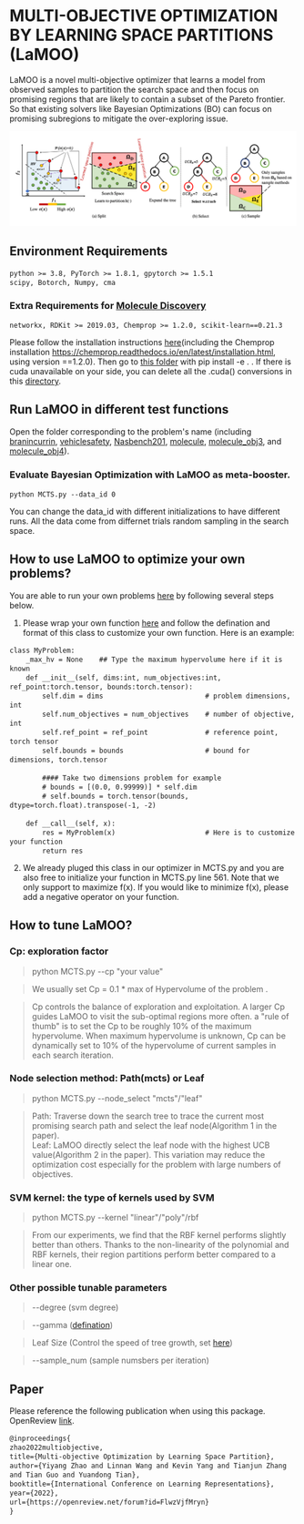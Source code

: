 # MULTI-OBJECTIVE OPTIMIZATION BY LEARNING SPACE PARTITIONS (LaMOO)

LaMOO is a novel multi-objective optimizer that learns a model from observed samples to partition the search space and then focus on promising regions that
are likely to contain a subset of the Pareto frontier. So that existing solvers like Bayesian Optimizations (BO) can focus on promising subregions to mitigate the over-exploring issue.

<p align="center">
<img src='./LaMOO_workflow.png' width="800">
</p>


## Environment Requirements
```
python >= 3.8, PyTorch >= 1.8.1, gpytorch >= 1.5.1
scipy, Botorch, Numpy, cma
```
### Extra Requirements for [Molecule Discovery](./molecule/)
```
networkx, RDKit >= 2019.03, Chemprop >= 1.2.0, scikit-learn==0.21.3
```
Please follow the installation instructions [here](./molecule/moo_molecule_funcs/hgraph2graph/README.md)(including the Chemprop installation https://chemprop.readthedocs.io/en/latest/installation.html, using version ==1.2.0). Then go to [this folder](./molecule/moo_molecule_funcs/hgraph2graph/) with pip install -e . . If there is cuda unavailable on your side, you can delete all the .cuda() conversions in this [directory](./molecule/moo_molecule_funcs/hgraph2graph/hgraph/). 

## Run LaMOO in different test functions 

Open the folder corresponding to the problem's name (including [branincurrin](./branincurrin/), [vehiclesafety](./vehiclesafety/), [Nasbench201](./nasbench/), [molecule](./molecule/), [molecule_obj3](./molecule_obj3/), and [molecule_obj4](./molecule_obj4/)). 

### Evaluate Bayesian Optimization with LaMOO as meta-booster. 

```
python MCTS.py --data_id 0
```

You can change the data_id with different initializations to have different runs. All the data come from differnet trials random sampling in the search space. 


## How to use LaMOO to optimize your own problems? 

You are able to run your own problems [here](./LaMOO/) by following several steps below.

1. Please wrap your own function [here](./LaMOO/problem.py) and follow the defination and format of this class to customize your own function. Here is an example:
```
class MyProblem:
    _max_hv = None    ## Type the maximum hypervolume here if it is known
    def __init__(self, dims:int, num_objectives:int, ref_point:torch.tensor, bounds:torch.tensor):
        self.dim = dims                         # problem dimensions, int
        self.num_objectives = num_objectives    # number of objective, int
        self.ref_point = ref_point              # reference point, torch tensor
        self.bounds = bounds                    # bound for dimensions, torch.tensor

        #### Take two dimensions problem for example
        # bounds = [(0.0, 0.99999)] * self.dim
        # self.bounds = torch.tensor(bounds, dtype=torch.float).transpose(-1, -2)

    def __call__(self, x):
        res = MyProblem(x)                      # Here is to customize your function
        return res
```

2. We already pluged this class in our optimizer in MCTS.py and you are also free to initialize your function in MCTS.py line 561. Note that we only support to maximize f(x). If you would like to minimize f(x), please add a negative operator on your function. 


## How to tune LaMOO? 
###  **Cp**: exploration factor 
> python MCTS.py --cp "your value"

> We usually set Cp = 0.1 * max of Hypervolume of the problem . 

> Cp controls the balance of exploration and exploitation. A larger Cp guides LaMOO to visit the sub-optimal regions more often.  a "rule of thumb" is to set the Cp to be roughly 10% of the maximum hypervolume. When maximum hypervolume is unknown, Cp can be dynamically set to 10% of the hypervolume
of current samples in each search iteration. 

###  **Node selection method**: Path(mcts) or Leaf
> python MCTS.py --node_select "mcts"/"leaf"

> Path: Traverse down the search tree to trace the current most promising search path and select the leaf node(Algorithm 1 in the paper).  
> Leaf: LaMOO directly select the leaf node with the highest UCB value(Algorithm 2 in the paper). This variation may reduce the optimization cost especially for the problem with large numbers of objectives. 

###  **SVM kernel**: the type of kernels used by SVM

> python MCTS.py --kernel "linear"/"poly"/rbf

> From our experiments, we find that the RBF kernel performs slightly better than others. Thanks to the non-linearity of the polynomial and RBF kernels, their region partitions perform better compared to a linear one.

### Other possible tunable parameters

> --degree (svm degree) 

> --gamma ([defination](https://scikit-learn.org/stable/modules/generated/sklearn.svm.SVC.html))

> Leaf Size (Control the speed of tree growth, set [here](https://github.com/aoiang/LaMOO/blob/master/LaMOO/MCTS.py#L69))

> --sample_num (sample numsbers per iteration)

## Paper
Please reference the following publication when using this package. OpenReview <a href="https://openreview.net/pdf?id=FlwzVjfMryn">link</a>.
```
@inproceedings{
zhao2022multiobjective,
title={Multi-objective Optimization by Learning Space Partition},
author={Yiyang Zhao and Linnan Wang and Kevin Yang and Tianjun Zhang and Tian Guo and Yuandong Tian},
booktitle={International Conference on Learning Representations},
year={2022},
url={https://openreview.net/forum?id=FlwzVjfMryn}
}
```

